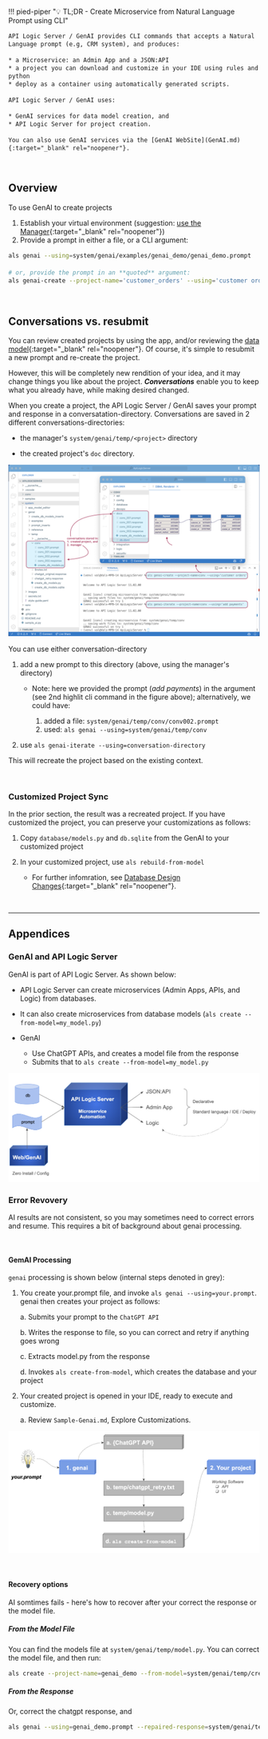 !!! pied-piper ":bulb: TL;DR - Create Microservice from Natural Language Prompt using CLI"

    API Logic Server / GenAI provides CLI commands that accepts a Natural Language prompt (e.g, CRM system), and produces:

    * a Microservice: an Admin App and a JSON:API
    * a project you can download and customize in your IDE using rules and python
    * deploy as a container using automatically generated scripts.

    API Logic Server / GenAI uses: 
    
    * GenAI services for data model creation, and 
    * API Logic Server for project creation.

    You can also use GenAI services via the [GenAI WebSite](GenAI.md){:target="_blank" rel="noopener"}.

&nbsp;

## Overview

To use GenAI to create projects

1. Establish your virtual environment (suggestion: [use the Manager](Manager.md){:target="_blank" rel="noopener"})
2. Provide a prompt in either a file, or a CLI argument:

```bash title='Project creation with GenAI'
als genai --using=system/genai/examples/genai_demo/genai_demo.prompt

# or, provide the prompt in an **quoted** argument:
als genai-create --project-name='customer_orders' --using='customer orders'
```

&nbsp;

## Conversations vs. resubmit

You can review created projects by using the app, and/or reviewing the [data model](Database-Connectivity.md){:target="_blank" rel="noopener"}.  Of course, it's simple to resubmit a new prompt and re-create the project.

However, this will be completely new rendition of your idea, and it may change things you like about the project.  ***Conversations*** enable you to keep what you already have, while making desired changed.

When you create a project, the API Logic Server / GenAI saves your prompt and response in a conversatation-directory.  Conversations are saved in 2 different conversations-directories:

* the manager's `system/genai/temp/<project>` directory

* the created project's `doc` directory.

![GenAI Automation](images/web_genai/conversations.png)

You can use either conversation-directory

1. add a new prompt to this directory (above, using the manager's directory)

    * Note: here we provided the prompt (*add payments*) in the argument (see 2nd highlit cli command in the figure above); alternatively, we could have:
    
        1. added a file: `system/genai/temp/conv/conv002.prompt`
        2. used: `als genai --using=system/genai/temp/conv`

2. use `als genai-iterate --using=conversation-directory`

This will recreate the project based on the existing context.

&nbsp;

### Customized Project Sync

In the prior section, the result was a recreated project.  If you have customized the project, you can preserve your customizations as follows:

1. Copy `database/models.py` and `db.sqlite` from the GenAI to your customized project
2. In your customized project, use `als rebuild-from-model` 

    * For further infomration, see [Database Design Changes](Database-Changes.md){:target="_blank" rel="noopener"}.

&nbsp;



----


## Appendices

### GenAI and API Logic Server

GenAI is part of API Logic Server.  As shown below:

* API Logic Server can create microservices (Admin Apps, APIs, and Logic) from databases.

* It can also create microservices from database models (`als create --from-model=my_model.py`)

* GenAI

    * Use ChatGPT APIs, and creates a model file from the response
    * Submits that to `als create --from-model=my_model.py`



![GenAI Automation](images/web_genai/how-does-it-work.png)

### Error Revovery

AI results are not consistent, so you may sometimes need to correct errors and resume.  This requires a bit of background about genai processing.

&nbsp;

#### GemAI Processing

`genai` processing is shown below (internal steps denoted in grey):

1. You create your.prompt file, and invoke `als genai --using=your.prompt`.  genai then creates your project as follows:

    a. Submits your prompt to the `ChatGPT API`

    b. Writes the response to file, so you can correct and retry if anything goes wrong

    c. Extracts model.py from the response

    d. Invokes `als create-from-model`, which creates the database and your project

2. Your created project is opened in your IDE, ready to execute and customize.  

    a. Review `Sample-Genai.md`, Explore Customizations.

![GenAI Automation](images/web_genai/genai-processing.png)

&nbsp;

#### Recovery options

AI somtimes fails - here's how to recover after your correct the response or the model file.

##### From the Model File

You can find the models file at `system/genai/temp/model.py`.  You can correct the model file, and then run:

```bash
als create --project-name=genai_demo --from-model=system/genai/temp/create_db_models.py --db-url=sqlite
```

##### From the Response

Or, correct the chatgpt response, and

```bash
als genai --using=genai_demo.prompt --repaired-response=system/genai/temp/chatgpt_retry.response
```


